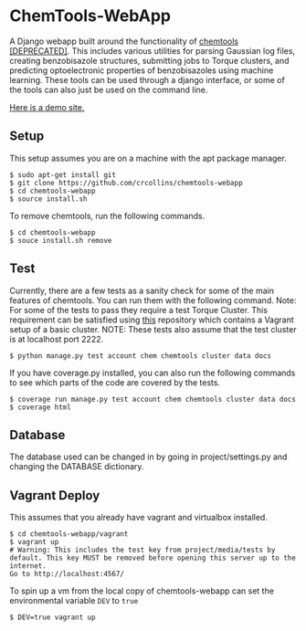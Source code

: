 ChemTools-WebApp
================
A Django webapp built around the functionality of [chemtools [DEPRECATED]](https://github.com/crcollins/chemtools). This includes various utilities for parsing Gaussian log files, creating benzobisazole structures, submitting jobs to Torque clusters, and predicting optoelectronic properties of benzobisazoles using machine learning. These tools can be used through a django interface, or some of the tools can also just be used on the command line.

[Here is a demo site.](http://gauss.crcollins.com/)


Setup
-----

This setup assumes you are on a machine with the apt package manager.

    $ sudo apt-get install git
    $ git clone https://github.com/crcollins/chemtools-webapp
    $ cd chemtools-webapp
    $ source install.sh

To remove chemtools, run the following commands.

    $ cd chemtools-webapp
    $ souce install.sh remove


Test
----

Currently, there are a few tests as a sanity check for some of the main features of chemtools. You can run them with the following command. Note: For some of the tests to pass they require a test Torque Cluster. This requirement can be satisfied using [this](https://github.com/crcollins/torquecluster) repository which contains a Vagrant setup of a basic cluster. NOTE: These tests also assume that the test cluster is at localhost port 2222.

    $ python manage.py test account chem chemtools cluster data docs

If you have coverage.py installed, you can also run the following commands to see which parts of the code are covered by the tests.

    $ coverage run manage.py test account chem chemtools cluster data docs
    $ coverage html



Database
--------

The database used can be changed in by going in project/settings.py and changing the DATABASE dictionary.


Vagrant Deploy
--------------

This assumes that you already have vagrant and virtualbox installed.

    $ cd chemtools-webapp/vagrant
    $ vagrant up
    # Warning: This includes the test key from project/media/tests by default. This key MUST be removed before opening this server up to the internet.
    Go to http://localhost:4567/

To spin up a vm from the local copy of chemtools-webapp can set the environmental variable `DEV` to `true`

    $ DEV=true vagrant up
